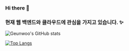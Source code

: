 ### Hi there 👋

### 현재 웹 백엔드와 클라우드에 관심을 가지고 있습니다. ✨

![Geunwoo's GitHub stats](https://github-readme-stats.vercel.app/api?username=Gnu-Kenny&show_icons=true&theme=tokyonight)

[![Top Langs](https://github-readme-stats.vercel.app/api/top-langs/?username=Gnu-Kenny&layout=compact&theme=tokyonight)](https://github.com/anuraghazra/github-readme-stats)


<!--
**Gnu-Kenny/Gnu-Kenny** is a ✨ _special_ ✨ repository because its `README.md` (this file) appears on your GitHub profile.

Here are some ideas to get you started:

- 🔭 I’m currently working on ...
- 🌱 I’m currently learning ...
- 👯 I’m looking to collaborate on ...
- 🤔 I’m looking for help with ...
- 💬 Ask me about ...
- 📫 How to reach me: ...
- 😄 Pronouns: ...
- ⚡ Fun fact: ...
-->
